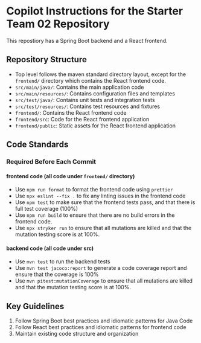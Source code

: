 # Copilot Instructions for the Starter Team 02 Repository

This repostiory has a Spring Boot backend and a React frontend.

## Repository Structure
* Top level follows the maven standard directory layout, except for the `frontend/` directory which contains the React frontend code.
* `src/main/java/`: Contains the main application code
* `src/main/resources/`: Contains configuration files and templates
* `src/test/java/`: Contains unit tests and integration tests
* `src/test/resources/`: Contains test resources and fixtures
* `frontend/`: Contains the React frontend code
* `frontend/src`: Code for the React frontend application
* `frontend/public`: Static assets for the React frontend application

## Code Standards

### Required Before Each Commit 

#### frontend code (all code under `frontend/` directory)
- Use `npm run format` to format the frontend code using `prettier`
- Use `npx eslint --fix .` to fix any linting issues in the frontend code
- Use `npm test` to make sure that the frontend tests pass, and that there is full test coverage (100%)
- Use `npm run build` to ensure that there are no build errors in the frontend code.
- Use `npx stryker run` to ensure that all mutations are killed and that the mutation testing score is at 100%.

#### backend code (all code under src)
- Use `mvn test` to run the backend tests
- Use `mvn test jacoco:report` to generate a code coverage report and ensure that the coverage is 100%
- Use `mvn pitest:mutationCoverage` to ensure that all mutations are killed and that the mutation testing score is at 100%.

## Key Guidelines
1. Follow Spring Boot best practices and idiomatic patterns for Java Code
2. Follow React best practices and idiomatic patterns for frontend code
3. Maintain existing code structure and organization


